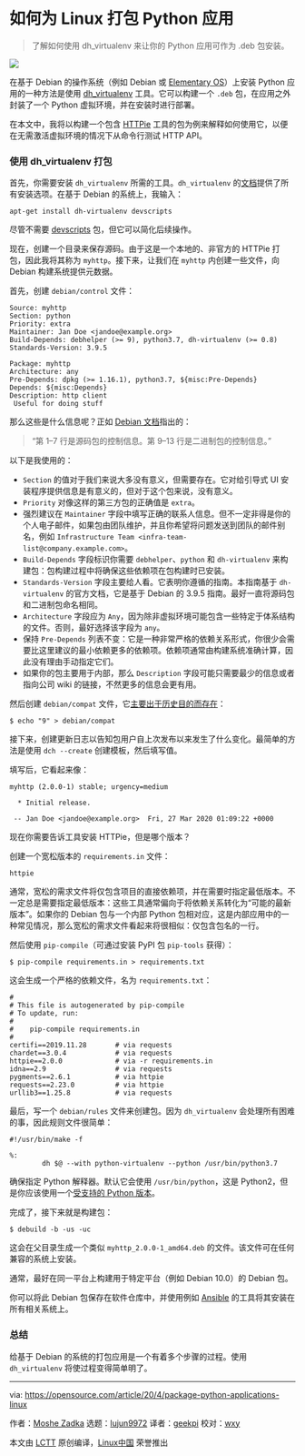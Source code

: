[#]: collector: (lujun9972)
[#]: translator: (geekpi)
[#]: reviewer: (wxy)
[#]: publisher: ( )
[#]: url: ( )
[#]: subject: (How to package Python applications for Linux)
[#]: via: (https://opensource.com/article/20/4/package-python-applications-linux)
[#]: author: (Moshe Zadka https://opensource.com/users/moshez)

如何为 Linux 打包 Python 应用
======

> 了解如何使用 dh_virtualenv 来让你的 Python 应用可作为 .deb 包安装。

![](https://img.linux.net.cn/data/attachment/album/202004/23/235547iztz5d955t9s9b5t.jpg)

在基于 Debian 的操作系统（例如 Debian 或 [Elementary OS][2]）上安装 Python 应用的一种方法是使用 [dh_virtualenv][3] 工具。它可以构建一个 `.deb` 包，在应用之外封装了一个 Python 虚拟环境，并在安装时进行部署。

在本文中，我将以构建一个包含 [HTTPie][4] 工具的包为例来解释如何使用它，以便在无需激活虚拟环境的情况下从命令行测试 HTTP API。

### 使用 dh_virtualenv 打包

首先，你需要安装 `dh_virtualenv` 所需的工具。`dh_virtualenv` 的[文档][5]提供了所有安装选项。在基于 Debian 的系统上，我输入：

```
apt-get install dh-virtualenv devscripts
```

尽管不需要 [devscripts][6] 包，但它可以简化后续操作。

现在，创建一个目录来保存源码。由于这是一个本地的、非官方的  HTTPie  打包，因此我将其称为 `myhttp`。接下来，让我们在 `myhttp` 内创建一些文件，向 Debian 构建系统提供元数据。

首先，创建 `debian/control` 文件：

```
Source: myhttp
Section: python
Priority: extra
Maintainer: Jan Doe <jandoe@example.org>
Build-Depends: debhelper (>= 9), python3.7, dh-virtualenv (>= 0.8)
Standards-Version: 3.9.5

Package: myhttp
Architecture: any
Pre-Depends: dpkg (>= 1.16.1), python3.7, ${misc:Pre-Depends}
Depends: ${misc:Depends}
Description: http client
 Useful for doing stuff
```

那么这些是什么信息呢？正如 [Debian 文档][8]指出的：

>“第 1–7 行是源码包的控制信息。第 9–13 行是二进制包的控制信息。”

以下是我使用的：

* `Section` 的值对于我们来说大多没有意义，但需要存在。它对给引导式 UI 安装程序提供信息是有意义的，但对于这个包来说，没有意义。
* `Priority` 对像这样的第三方包的正确值是  `extra`。
* 强烈建议在 `Maintainer` 字段中填写正确的联系人信息。但不一定非得是你的个人电子邮件，如果包由团队维护，并且你希望将问题发送到团队的邮件别名，例如 `Infrastructure Team <infra-team-list@company.example.com>`。
* `Build-Depends` 字段标识你需要 `debhelper`、`python` 和 `dh-virtualenv` 来构建包：包构建过程中将确保这些依赖项在包构建时已安装。
* `Standards-Version` 字段主要给人看。它表明你遵循的指南。本指南基于 `dh-virtualenv` 的官方文档，它是基于 Debian 的 3.9.5 指南。最好一直将源码包和二进制包命名相同。
* `Architecture` 字段应为 `Any`，因为除非虚拟环境可能包含一些特定于体系结构的文件。否则，最好选择该字段为 `any`。
* 保持 `Pre-Depends` 列表不变：它是一种非常严格的依赖关系形式，你很少会需要比这里建议的最小依赖更多的依赖项。依赖项通常由构建系统准确计算，因此没有理由手动指定它们。
* 如果你的包主要用于内部，那么 `Description` 字段可能只需要最少的信息或者指向公司 wiki 的链接，不然更多的信息会更有用。

然后创建 `debian/compat` 文件，它[主要出于历史目的而存在][10]：

```
$ echo "9" > debian/compat
```

接下来，创建更新日志以告知包用户自上次发布以来发生了什么变化。最简单的方法是使用 `dch --create` 创建模板，然后填写值。

填写后，它看起来像：

```
myhttp (2.0.0-1) stable; urgency=medium

  * Initial release.

 -- Jan Doe <jandoe@example.org>  Fri, 27 Mar 2020 01:09:22 +0000
```

现在你需要告诉工具安装 HTTPie，但是哪个版本？

创建一个宽松版本的 `requirements.in` 文件：

```
httpie
```

通常，宽松的需求文件将仅包含项目的直接依赖项，并在需要时指定最低版本。不一定总是需要指定最低版本：这些工具通常偏向于将依赖关系转化为“可能的最新版本”。如果你的 Debian 包与一个内部 Python 包相对应，这是内部应用中的一种常见情况，那么宽松的需求文件看起来将很相似：仅包含包名的一行。

然后使用 `pip-compile`（可通过安装 PyPI 包 `pip-tools` 获得）：

```
$ pip-compile requirements.in > requirements.txt
```

这会生成一个严格的依赖文件，名为 `requirements.txt`：

```
#
# This file is autogenerated by pip-compile
# To update, run:
#
#    pip-compile requirements.in
#
certifi==2019.11.28       # via requests
chardet==3.0.4            # via requests
httpie==2.0.0             # via -r requirements.in
idna==2.9                 # via requests
pygments==2.6.1           # via httpie
requests==2.23.0          # via httpie
urllib3==1.25.8           # via requests
```

最后，写一个 `debian/rules` 文件来创建包。因为 `dh_virtualenv` 会处理所有困难的事，因此规则文件很简单：

```
#!/usr/bin/make -f

%:
        dh $@ --with python-virtualenv --python /usr/bin/python3.7
```

确保指定 Python 解释器。默认它会使用 `/usr/bin/python`，这是 Python2，但是你应该使用一个[受支持的 Python 版本][11]。

完成了，接下来就是构建包：

```
$ debuild -b -us -uc
```

这会在父目录生成一个类似 `myhttp_2.0.0-1_amd64.deb` 的文件。该文件可在任何兼容的系统上安装。

通常，最好在同一平台上构建用于特定平台（例如 Debian 10.0）的 Debian 包。

你可以将此 Debian 包保存在软件仓库中，并使用例如 [Ansible][12] 的工具将其安装在所有相关系统上。

### 总结

给基于 Debian 的系统的打包应用是一个有着多个步骤的过程。使用 `dh_virtualenv` 将使过程变得简单明了。

--------------------------------------------------------------------------------

via: https://opensource.com/article/20/4/package-python-applications-linux

作者：[Moshe Zadka][a]
选题：[lujun9972][b]
译者：[geekpi](https://github.com/geekpi)
校对：[wxy](https://github.com/wxy)

本文由 [LCTT](https://github.com/LCTT/TranslateProject) 原创编译，[Linux中国](https://linux.cn/) 荣誉推出

[a]: https://opensource.com/users/moshez
[b]: https://github.com/lujun9972
[1]: https://opensource.com/sites/default/files/styles/image-full-size/public/lead-images/life-python.jpg?itok=F2PYP2wT (Python in a tree)
[2]: https://opensource.com/article/19/12/pantheon-linux-desktop
[3]: https://dh-virtualenv.readthedocs.io/en/latest/
[4]: https://opensource.com/article/19/8/getting-started-httpie
[5]: https://dh-virtualenv.readthedocs.io/en/1.1/tutorial.html
[6]: http://man.he.net/man1/devscripts
[7]: mailto:jandoe@example.org
[8]: https://www.debian.org/doc/manuals/maint-guide/dreq.en.html#control
[9]: mailto:infra-team-list@company.example.com
[10]: https://www.debian.org/doc/manuals/maint-guide/dother.en.html#compat
[11]: https://opensource.com/article/19/11/end-of-life-python-2
[12]: https://opensource.com/resources/what-ansible
